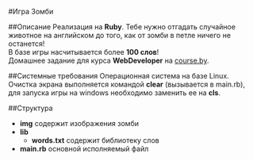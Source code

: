 #Игра Зомби

##Описание
Реализация на __Ruby__.
Тебе нужно отгадать случайное животное на английском до того, как от зомби в петле ничего не останется!  
В базе игры насчитывается более __100 слов__!  
Домашнее задание для курса __WebDeveloper__ на [course.by](http://course.by). 

##Системные требования
Операционная система на базе Linux. Очистка экрана выполняется командой __clear__ (вызывается в main.rb), для запуска игры на windows необходимо заменить ее на __cls__.

##Структура
* __img__ содержит изображения зомби
*	__lib__
	*	__words.txt__ содержит библиотеку слов
*	__main.rb__ основной исполняемый файл
